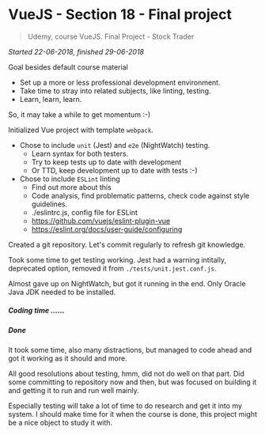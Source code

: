 # VueJS - Section 18 - Final project

> Udemy, course VueJS. Final Project - Stock Trader

*Started 22-06-2018, finished 29-06-2018*



Goal besides default course material

- Set up a more or less professional development environment.
- Take time to stray into related subjects, like linting, testing.
- Learn, learn, learn.

So, it may take a while to get momentum :-)



Initialized Vue project with template `webpack`. 

- Chose to include `unit` (Jest) and `e2e` (NightWatch) testing.
  - Learn syntax for both testers.
  - Try to keep tests up to date with development
  - Or TTD, keep development up to date with tests :-)
- Chose to include `ESLint` linting
  - Find out more about this
  - Code analysis, find problematic patterns, check code against style guidelines.
  - ./eslintrc.js, config file for ESLint
  - https://github.com/vuejs/eslint-plugin-vue
  - https://eslint.org/docs/user-guide/configuring



Created a git repository. Let's commit regularly to refresh git knowledge.

Took some time to get testing working. Jest had a warning intitally, deprecated option, removed it from `./tests/unit.jest.conf.js`.

Almost gave up on NightWatch, but got it running in the end. Only Oracle Java JDK needed to be installed.



##### Coding time ......



##### Done

It took some time, also many distractions, but managed to code ahead and got it working as it should and more.

All good resolutions about testing, hmm, did not do well on that part. Did some committing to repository now and then, but was focused on building it and getting it to run and run well mainly.

Especially testing will take a lot of time to do research and get it into my system. I should make time for it when the course is done, this project might be a nice object to study it with.